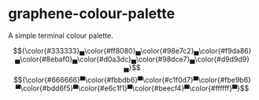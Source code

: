 # graphene-colour-palette
A simple terminal colour palette.

$${\color{#333333}▄\color{#ff8080}▄\color{#98e7c2}▄\color{#f9da86}▄\color{#8ebaf0}▄\color{#d0a3dc}▄\color{#98dce7}▄\color{#d9d9d9}▄}$$
$${\color{#666666}▀\color{#fbbdb6}▀\color{#c1f0d7}▀\color{#fbe9b6}▀\color{#bdd6f5}▀\color{#e6c1f1}▀\color{#beecf4}▀\color{#ffffff}▀}$$
